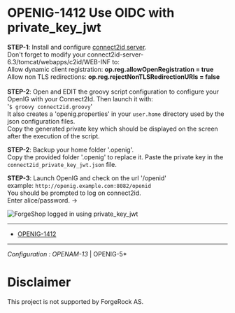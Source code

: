 OPENIG-1412 Use OIDC with private_key_jwt
======

**STEP-1**: Install and configure [connect2id server](https://connect2id.com). <br>
            Don't forget to modify your connect2id-server-6.3/tomcat/webapps/c2id/WEB-INF to:<br>
                 Allow dynamic client registration: **op.reg.allowOpenRegistration = true**<br>
                 Allow non TLS redirections: **op.reg.rejectNonTLSRedirectionURIs = false**<br>
<br>
**STEP-2**: Open and EDIT the groovy script configuration to configure your OpenIG with your Connect2Id. Then launch it with:<br>
        '`$ groovy connect2id.groovy`'
        <br> It also creates a 'openig.properties' in your `user.home` directory used by the json configuration files.
        <br> Copy the generated private key which should be displayed on the screen after the execution of the script.
  
**STEP-2**: Backup your home folder '.openig'. <br>
            Copy the provided folder '.openig' to replace it.
            Paste the private key in the `connect2id_private_key_jwt.json` file.

**STEP-3**: Launch OpenIG and check on the url '<openig-url>/openid'
        <br> example: `http://openig.example.com:8082/openid`
        <br> You should be prompted to log on connect2id.
        <br> Enter alice/password.
            ->
  
![ForgeShop logged in using private_key_jwt](https://raw.githubusercontent.com/openig-contrib/script-util-for-openig/master/media/logged_in_private_key_jwt.png)
 


----------
* [OPENIG-1412](https://bugster.forgerock.org/jira/browse/OPENIG-1412)

----------

*Configuration : OPENAM-13* | OPENIG-5*


Disclaimer
=============

This project is not supported by ForgeRock AS.
